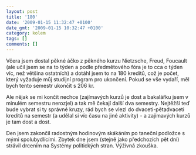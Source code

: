 ```yaml
---
layout: post
title: '180'
date: '2009-01-15 11:32:47 +0100'
date_gmt: '2009-01-15 10:32:47 +0100'
category: kolem
tags: []
comments: []
---
```

<p>Včera jsem dostal pěkné áčko z pěkného kurzu Nietzsche, Freud, Foucault (ale učil jsem se na to týden a podle předmětového fóra je to cca o týden víc, než většina ostatních) a dotáhl jsem to na 180 kreditů, což je počet, který vyžaduje můj studijní program pro ukončení. Pokud se vše vydaří, měl bych tento semestr ukončit s 206 kr. </p>
<p>Ale nějak se mi končit nechce (zajímavých kurzů je dost a bakalářku jsem v minulém semestru nerozjel) a tak mě čekají další dva semestry. Nejtěžší teď bude vybrat si ty správné kruzy, rád bych se vlezl do dvaceti-pětadvaceti kreditů na semestr (a udělal si víc času na jiné aktivity) - a zajímavých kurzů je tam dost a dost.</p>
<p>Den jsem zakončil radostným hodinovým skákáním po taneční podložce s mými spolubydlícími. Zbytek dne jsem (stejně jako předchozích pět dní) strávil drcením na Systémy politických stran. Výživná zkouška.</p>

